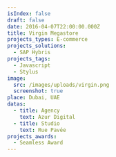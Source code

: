 ```yaml
---
isIndex: false
draft: false
date: 2016-04-07T22:00:00.000Z
title: Virgin Megastore
projects_types: E-commerce
projects_solutions:
  - SAP Hybris
projects_tags:
  - Javascript
  - Stylus
image:
  src: /images/uploads/virgin.png
  screenshot: true
place: Dubai, UAE
datas:
  - title: Agency
    text: Azur Digital
  - title: Studio
    text: Rue Pavée
projects_awards:
  - Seamless Award
---
```

